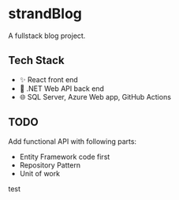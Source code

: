 # strandBlog

A fullstack blog project.

## Tech Stack

- ✨ React front end
- 🔧 .NET Web API back end
- 🌐 SQL Server, Azure Web app, GitHub Actions 

## TODO

Add functional API with following parts:
- Entity Framework code first
- Repository Pattern
- Unit of work


test

